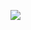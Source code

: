 ![](/Notatki/Semestr%203/Inżynierskie%20zastosowania%20statystyki/Wykłady/Wykład%2010/Drawing%202023-12-14%2015.18.01.excalidraw.svg)